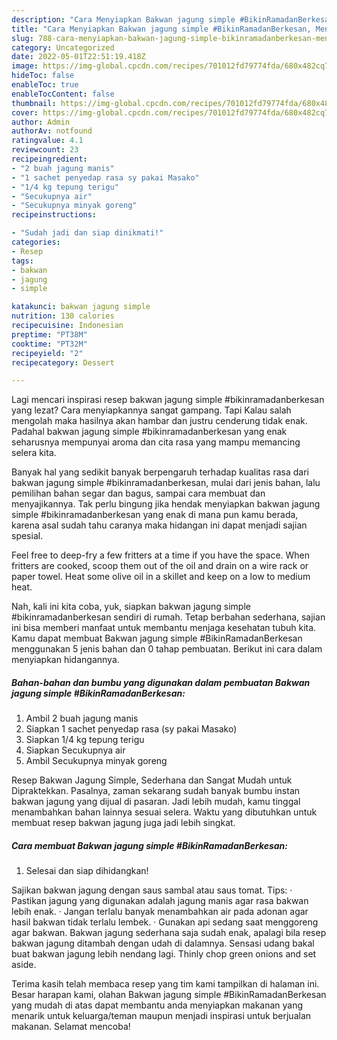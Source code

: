 ```yaml
---
description: "Cara Menyiapkan Bakwan jagung simple #BikinRamadanBerkesan, Menggugah Selera"
title: "Cara Menyiapkan Bakwan jagung simple #BikinRamadanBerkesan, Menggugah Selera"
slug: 788-cara-menyiapkan-bakwan-jagung-simple-bikinramadanberkesan-menggugah-selera
category: Uncategorized
date: 2022-05-01T22:51:19.418Z
image: https://img-global.cpcdn.com/recipes/701012fd79774fda/680x482cq70/bakwan-jagung-simple-bikinramadanberkesan-foto-resep-utama.jpg
hideToc: false
enableToc: true
enableTocContent: false
thumbnail: https://img-global.cpcdn.com/recipes/701012fd79774fda/680x482cq70/bakwan-jagung-simple-bikinramadanberkesan-foto-resep-utama.jpg
cover: https://img-global.cpcdn.com/recipes/701012fd79774fda/680x482cq70/bakwan-jagung-simple-bikinramadanberkesan-foto-resep-utama.jpg
author: Admin
authorAv: notfound
ratingvalue: 4.1
reviewcount: 23
recipeingredient:
- "2 buah jagung manis"
- "1 sachet penyedap rasa sy pakai Masako"
- "1/4 kg tepung terigu"
- "Secukupnya air"
- "Secukupnya minyak goreng"
recipeinstructions:

- "Sudah jadi dan siap dinikmati!"
categories:
- Resep
tags:
- bakwan
- jagung
- simple

katakunci: bakwan jagung simple 
nutrition: 130 calories
recipecuisine: Indonesian
preptime: "PT38M"
cooktime: "PT32M"
recipeyield: "2"
recipecategory: Dessert

---
```



Lagi mencari inspirasi resep bakwan jagung simple #bikinramadanberkesan yang lezat? Cara menyiapkannya sangat gampang. Tapi Kalau salah mengolah maka hasilnya akan hambar dan justru cenderung tidak enak. Padahal bakwan jagung simple #bikinramadanberkesan yang enak seharusnya mempunyai aroma dan cita rasa yang mampu memancing selera kita.


Banyak hal yang sedikit banyak berpengaruh terhadap kualitas rasa dari bakwan jagung simple #bikinramadanberkesan, mulai dari jenis bahan, lalu pemilihan bahan segar dan bagus, sampai cara membuat dan menyajikannya. Tak perlu bingung jika hendak menyiapkan bakwan jagung simple #bikinramadanberkesan yang enak di mana pun kamu berada, karena asal sudah tahu caranya maka hidangan ini dapat menjadi sajian spesial.

Feel free to deep-fry a few fritters at a time if you have the space. When fritters are cooked, scoop them out of the oil and drain on a wire rack or paper towel. Heat some olive oil in a skillet and keep on a low to medium heat.


Nah, kali ini kita coba, yuk, siapkan bakwan jagung simple #bikinramadanberkesan sendiri di rumah. Tetap berbahan sederhana, sajian ini bisa memberi manfaat untuk membantu menjaga kesehatan tubuh kita. Kamu dapat membuat Bakwan jagung simple #BikinRamadanBerkesan menggunakan 5 jenis bahan dan 0 tahap pembuatan. Berikut ini cara dalam menyiapkan hidangannya.

<!--inarticleads1-->

##### Bahan-bahan dan bumbu yang digunakan dalam pembuatan Bakwan jagung simple #BikinRamadanBerkesan:

1. Ambil 2 buah jagung manis
1. Siapkan 1 sachet penyedap rasa (sy pakai Masako)
1. Siapkan 1/4 kg tepung terigu
1. Siapkan Secukupnya air
1. Ambil Secukupnya minyak goreng


Resep Bakwan Jagung Simple, Sederhana dan Sangat Mudah untuk Dipraktekkan. Pasalnya, zaman sekarang sudah banyak bumbu instan bakwan jagung yang dijual di pasaran. Jadi lebih mudah, kamu tinggal menambahkan bahan lainnya sesuai selera. Waktu yang dibutuhkan untuk membuat resep bakwan jagung juga jadi lebih singkat. 

<!--inarticleads2-->

##### Cara membuat Bakwan jagung simple #BikinRamadanBerkesan:


1. Selesai dan siap dihidangkan!

Sajikan bakwan jagung dengan saus sambal atau saus tomat. Tips: · Pastikan jagung yang digunakan adalah jagung manis agar rasa bakwan lebih enak. · Jangan terlalu banyak menambahkan air pada adonan agar hasil bakwan tidak terlalu lembek. · Gunakan api sedang saat menggoreng agar bakwan. Bakwan jagung sederhana saja sudah enak, apalagi bila resep bakwan jagung ditambah dengan udah di dalamnya. Sensasi udang bakal buat bakwan jagung lebih nendang lagi. Thinly chop green onions and set aside. 

Terima kasih telah membaca resep yang tim kami tampilkan di halaman ini. Besar harapan kami, olahan Bakwan jagung simple #BikinRamadanBerkesan yang mudah di atas dapat membantu anda menyiapkan makanan yang menarik untuk keluarga/teman maupun menjadi inspirasi untuk berjualan makanan. Selamat mencoba!
